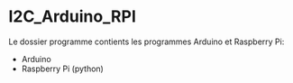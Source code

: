 I2C_Arduino_RPI
===============

Le dossier programme contients les programmes Arduino et Raspberry Pi:
- Arduino
- Raspberry Pi (python)
